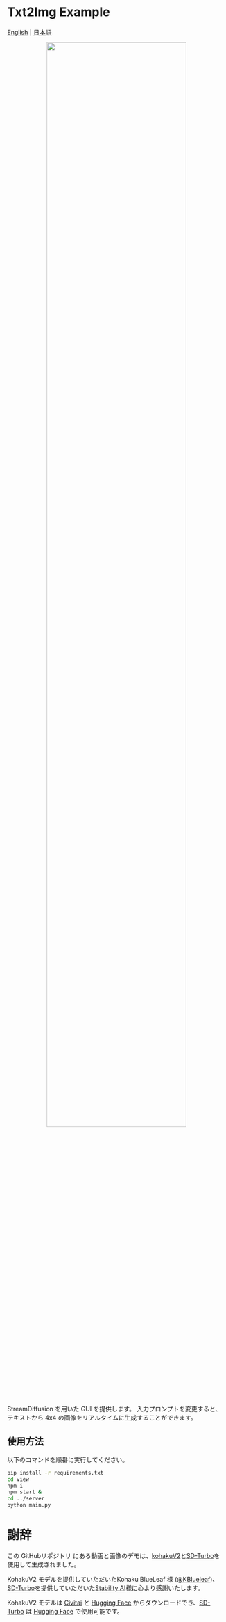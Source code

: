 # Txt2Img Example

[English](./README.md) | [日本語](./README-ja.md)

<p align="center">
  <img src="../../assets/demo_01.gif" width=80%>
</p>

StreamDiffusion を用いた GUI を提供します。
入力プロンプトを変更すると、テキストから 4x4 の画像をリアルタイムに生成することができます。

## 使用方法

以下のコマンドを順番に実行してください。

```bash
pip install -r requirements.txt
cd view
npm i
npm start &
cd ../server
python main.py
```

# 謝辞

この GitHubリポジトリ にある動画と画像のデモは、[kohakuV2](https://civitai.com/models/136268/kohaku-v2)と[SD-Turbo](https://arxiv.org/abs/2311.17042)を使用して生成されました。

KohakuV2 モデルを提供していただいたKohaku BlueLeaf 様 ([@KBlueleaf](https://twitter.com/KBlueleaf))、[SD-Turbo](https://arxiv.org/abs/2311.17042)を提供していただいた[Stability AI](https://ja.stability.ai/)様に心より感謝いたします。

KohakuV2 モデルは [Civitai](https://civitai.com/models/136268/kohaku-v2) と [Hugging Face](https://huggingface.co/KBlueLeaf/kohaku-v2.1) からダウンロードでき、[SD-Turbo](https://arxiv.org/abs/2311.17042) は [Hugging Face](https://huggingface.co/stabilityai/sd-turbo) で使用可能です。
